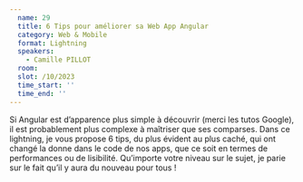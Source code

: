 ```yaml
---
  name: 29
  title: 6 Tips pour améliorer sa Web App Angular
  category: Web & Mobile
  format: Lightning
  speakers: 
    - Camille PILLOT
  room: 
  slot: /10/2023
  time_start: ''
  time_end: ''
---
```

Si Angular est d’apparence plus simple à découvrir (merci les tutos Google), il est probablement plus complexe à maîtriser que ses comparses. Dans ce lightning, je vous propose 6 tips, du plus évident au plus caché, qui ont changé la donne dans le code de nos apps, que ce soit en termes de performances ou de lisibilité. Qu’importe votre niveau sur le sujet, je parie sur le fait qu’il y aura du nouveau pour tous !
